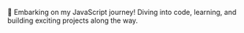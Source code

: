 🌟 Embarking on my JavaScript journey! Diving into code, learning, and building exciting projects along the way.